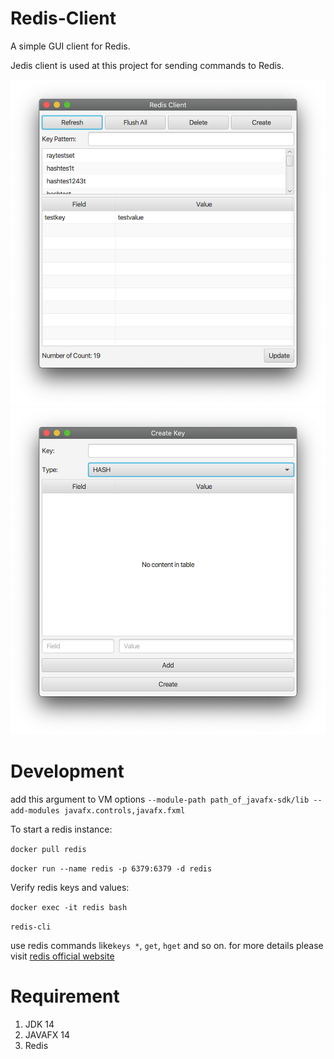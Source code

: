 # Redis-Client
A simple GUI client for Redis.

Jedis client is used at this project for sending commands to Redis. 

![redis-client](./screenshot/main.png)
![redis-client-create-key](./screenshot/create-key.png)

# Development
add this argument to VM options
`--module-path path_of_javafx-sdk/lib --add-modules javafx.controls,javafx.fxml`

To start a redis instance:

`docker pull redis`

`docker run --name redis -p 6379:6379 -d redis`

Verify redis keys and values:

`docker exec -it redis bash`

`redis-cli`

use redis commands like`keys *`, `get`, `hget` and so on.
for more details please visit <a href="https://redis.io/commands" target="_blank">redis official website</a>

# Requirement
1. JDK 14
2. JAVAFX 14
3. Redis

